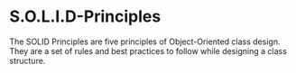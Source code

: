 # S.O.L.I.D-Principles
The SOLID Principles are five principles of Object-Oriented class design. They are a set of rules and best practices to follow while designing a class structure.
